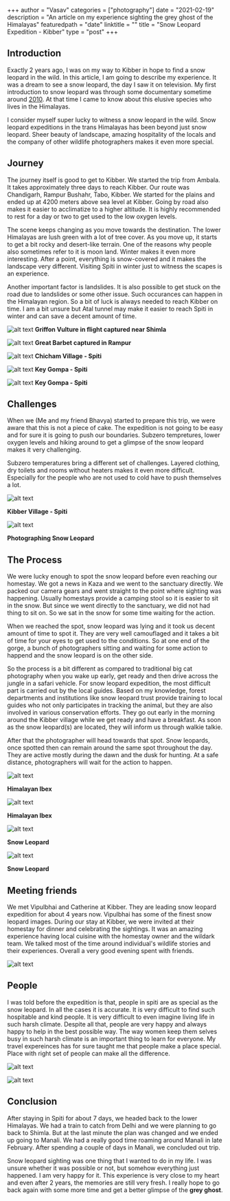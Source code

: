 +++
author = "Vasav"
categories = ["photography"]
date = "2021-02-19"
description = "An article on my experience sighting the grey ghost of the Himalayas"
featuredpath = "date"
linktitle = ""
title = "Snow Leopard Expedition - Kibber"
type = "post"
+++


## Introduction
Exactly 2 years ago, I was on my way to Kibber in hope to find a snow leopard in the wild. In this article, I am going to describe my experience. It was a dream to see a snow leopard, the day I saw it on television. My first introduction to snow leopard was through some documentary sometime around [2010](https://www.bbc.co.uk/programmes/p00mrwmd). At that time I came to know about this elusive species who lives in the Himalayas.

I consider myself super lucky to witness a snow leopard in the wild. Snow leopard expeditions in the trans Himalayas has been beyond just snow leopard. Sheer beauty of landscape, amazing hospitality of the locals and the company of other wildlife photographers makes it even more special.

## Journey
The journey itself is good to get to Kibber. We started the trip from Ambala. It takes approximately three days to reach Kibber. Our route was Chandigarh, Rampur Bushahr, Tabo, Kibber. We started for the plains and ended up at 4200 meters above sea level at Kibber. Going by road also makes it easier to acclimatize to a higher altitude. It is highly recommended to rest for a day or two to get used to the low oxygen levels.

The scene keeps changing as you move towards the destination. The lower Himalayas are lush green with a lot of tree cover. As you move up, it starts to get a bit rocky and desert-like terrain. One of the reasons why people also sometimes refer to it is moon land. Winter makes it even more interesting. After a point, everything is snow-covered and it makes the landscape very different. Visiting Spiti in winter just to witness the scapes is an experience.

Another important factor is landslides. It is also possible to get stuck on the road due to landslides or some other issue. Such occurances can happen in the Himalayan region. So a bit of luck is always needed to reach Kibber on time. I am a bit unsure but Atal tunnel may make it easier to reach Spiti in winter and can save a decent amount of time.

![alt text](https://drive.google.com/uc?export=view&id=1bMXR9P6BAB_vOYdjOaY5qyBuNxKr1f09)
**Griffon Vulture in flight captured near Shimla**

![alt text](https://drive.google.com/uc?export=view&id=1ncsem2morM2-puXDxyoBEbF9tI6rbWLv)
**Great Barbet captured in Rampur**

![alt text](https://drive.google.com/uc?export=view&id=1ATObrj0iWxOkMuwy3PWIzj5ZwfNhCAlQ)
**Chicham Village - Spiti**

![alt text](https://drive.google.com/uc?export=view&id=1DvMRs6qmp-jbRuY0l4B-baEREr51Jx5W)
**Key Gompa - Spiti**

![alt text](https://drive.google.com/uc?export=view&id=1oce3gK-mGAUJ-52gwn0R3w_HIwQJTbU-)
**Key Gompa - Spiti**


## Challenges
When we (Me and my friend Bhavya) started to prepare this trip, we were aware that this is not a piece of cake. The expedition is not going to be easy and for sure it is going to push our boundaries. Subzero tempretures, lower oxygen levels and hiking around to get a glimpse of the snow leopard makes it very challenging.

Subzero temperatures bring a different set of challenges. Layered clothing, dry toilets and rooms without heaters makes it even more difficult. Especially for the people who are not used to cold have to push themselves a lot.

![alt text](https://drive.google.com/uc?export=view&id=19EESgfbWBJTwpNcRnkZVPlMa-vAURDZe)

**Kibber Village - Spiti**

![alt text](https://drive.google.com/uc?export=view&id=14_dVeo39nM1royFzxCEwHwl1VdYcnM57)

**Photographing Snow Leopard**


## The Process
We were lucky enough to spot the snow leopard before even reaching our homestay. We got a news in Kaza and we went to the sanctuary directly. We packed our camera gears and went straight to the point where sighting was happening. Usually homestays provide a camping stool so it is easier to sit in the snow. But since we went directly to the sanctuary, we did not had thing to sit on. So we sat in the snow for some time waiting for the action.

When we reached the spot, snow leopard was lying and it took us decent amount of time to spot it. They are very well camouflaged and it takes a bit of time for your eyes to get used to the conditions. So at one end of the gorge, a bunch of photographers sitting and waiting for some action to happend and the snow leopard is on the other side.

So the process is a bit different as compared to traditional big cat photography when you wake up early, get ready and then drive across the jungle in a safari vehicle. For snow leopard expedition, the most difficult part is carried out by the local guides. Based on my knowledge, forest departments and institutions like snow leopard trust provide training to local guides who not only participates in tracking the animal, but they are also involved in various conservation efforts. They go out early in the morning around the Kibber village while we get ready and have a breakfast. As soon as the snow leopard(s) are located, they will inform us through walkie talkie.

After that the photographer will head towards that spot. Snow leopards, once spotted then can remain around the same spot throughout the day. They are active mostly during the dawn and the dusk for hunting. At a safe distance, photographers will wait for the action to happen.

![alt text](https://drive.google.com/uc?export=view&id=1VQ9NuD4ML9jJAe9D9BSRIJun3f5P96Z0)

**Himalayan Ibex**

![alt text](https://drive.google.com/uc?export=view&id=1JFlyI-C0oOwGw6B0JEZSCjOzyuxshBg8)

**Himalayan Ibex**

![alt text](https://drive.google.com/uc?export=view&id=1JTHDtl8kNzK6t973RO8BtLmNhbFdjk5w)

**Snow Leopard**

![alt text](https://drive.google.com/uc?export=view&id=1HQ2kQRTVjVCf6IfvSIQ2m9wSqPTExWDc)

**Snow Leopard**



## Meeting friends
We met Vipulbhai and Catherine at Kibber. They are leading snow leopard expedition for about 4 years now. Vipulbhai has some of the finest snow leopard images. During our stay at Kibber, we were invited at their homestay for dinner and celebrating the sightings. It was an amazing experience having local cuisine with the homestay owner and the wildark team. We talked most of the time around individual's wildlife stories and their experiences. Overall a very good evening spent with friends.

![alt text](https://drive.google.com/uc?export=view&id=1EToDUqaoIQ40VoCzRGeYSrZ_zbhv3i86)

## People
I was told before the expedition is that, people in spiti are as special as the snow leopard. In all the cases it is accurate. It is very difficult to find such hospitable and kind people. It is very difficult to even imagine living life in such harsh climate. Despite all that, people are very happy and always happy to help in the best possible way. The way women keep them selves busy in such harsh climate is an important thing to learn for everyone. My travel expereinces has for sure taught me that people make a place special. Place with right set of people can make all the difference. 

![alt text](https://drive.google.com/uc?export=view&id=1tctNIEiL7w13O8nmDWGj1a-MlVQ8dSbF)

![alt text](https://drive.google.com/uc?export=view&id=116XlRH9VHYeS_oPssGguNZoIgk-A2p-Z)

## Conclusion
After staying in Spiti for about 7 days, we headed back to the lower Himalayas. We had a train to catch from Delhi and we were planning to go back to Shimla. But at the last minute the plan was changed and we ended up going to Manali. We had a really good time roaming around Manali in late February. After spending a couple of days in Manali, we concluded out trip. 

Snow leopard sighting was one thing that I wanted to do in my life. I was unsure whether it was possible or not, but somehow everything just happened. I am very happy for it. This experience is very close to my heart and even after 2 years, the memories are still very fresh. I really hope to go back again with some more time and get a better glimpse of the **grey ghost**. 